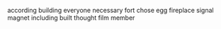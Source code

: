 according building everyone necessary fort chose egg fireplace signal magnet including built thought film member